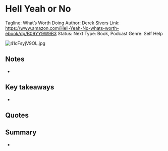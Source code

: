 # Hell Yeah or No

Tagline: What’s Worth Doing
Author: Derek Sivers
Link: https://www.amazon.com/Hell-Yeah-No-whats-worth-ebook/dp/B09YY9W9B3
Status: Next
Type: Book, Podcast
Genre: Self Help

![41cFsyjV9OL.jpg](41cFsyjV9OL.jpg)

## Notes

- 

## Key takeaways

- 

## Quotes

> 
> 

## Summary

-